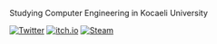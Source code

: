 Studying Computer Engineering in Kocaeli University

[![Twitter](https://img.shields.io/badge/Twitter-%231DA1F2.svg?logo=Twitter&logoColor=white&style=for-the-badge)](https://twitter.com/xpoxy_)
[![itch.io](https://img.shields.io/badge/itch.io-%23FF0B34.svg?logo=Itch.io&logoColor=white&style=for-the-badge)](https://xpoxy.itch.io/)
[![Steam](https://img.shields.io/badge/Steam-%23000000.svg?logo=steam&logoColor=white&style=for-the-badge)](https://steamcommunity.com/id/xpoxy/)
